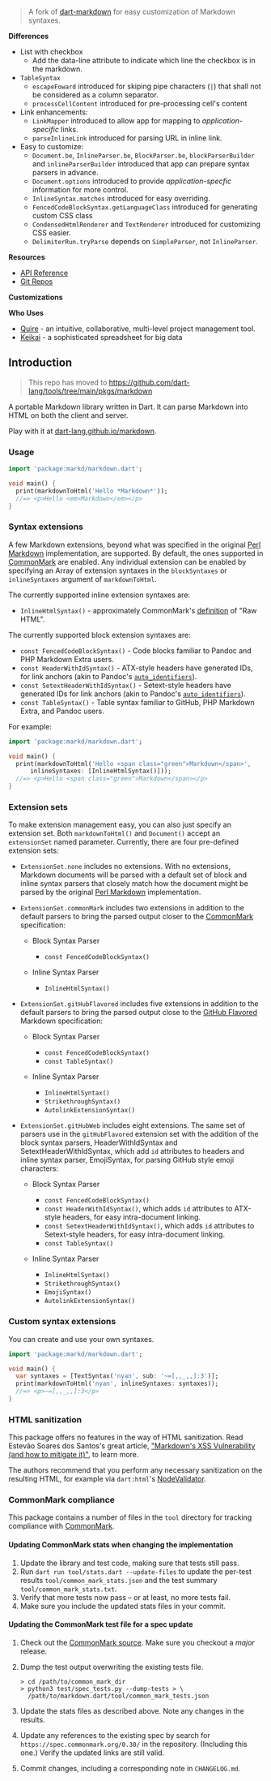 > A fork of [dart-markdown](https://github.com/dart-lang/markdown)
> for easy customization of Markdown syntaxes.

**Differences**

* List with checkbox
  * Add the data-line attribute to indicate which line the checkbox is in the markdown.
* `TableSyntax`
  * `escapeFoward` introduced for skiping pipe characters (`|`) that shall not be considered as a column separator.
  * `processCellContent` introduced for pre-processing cell's content
* Link enhancements:
  * `LinkMapper` introduced to allow app for mapping to *application-specific* links.
  * `parseInlineLink` introduced for parsing URL in inline link.
* Easy to customize:
  * `Document.be`, `InlineParser.be`, `BlockParser.be`, `blockParserBuilder` and `inlineParserBuilder` introduced that app can prepare syntax parsers in advance.
  * `Document.options` introduced to provide *application-specfic* information for more control.
  * `InlineSyntax.matches` introduced for easy overriding.
  * `FencedCodeBlockSyntax.getLanguageClass` introduced for generating custom CSS class
  * `CondensedHtmlRenderer` and `TextRenderer` introduced for customizing CSS easier.
  * `DelimiterRun.tryParse` depends on `SimpleParser`, not `InlineParser`.

**Resources**

* [API Reference](http://www.dartdocs.org/documentation/markd/2.0.2)
* [Git Repos](https://github.com/tomyeh/markd)

**Customizations**

**Who Uses**

* [Quire](https://quire.io) - an intuitive, collaborative, multi-level project management tool.
* [Keikai](https://keikai.io) - a sophisticated spreadsheet for big data

## Introduction
> This repo has moved to https://github.com/dart-lang/tools/tree/main/pkgs/markdown

A portable Markdown library written in Dart. It can parse Markdown into
HTML on both the client and server.

Play with it at
[dart-lang.github.io/markdown](https://dart-lang.github.io/markdown).

### Usage

```dart
import 'package:markd/markdown.dart';

void main() {
  print(markdownToHtml('Hello *Markdown*'));
  //=> <p>Hello <em>Markdown</em></p>
}
```

### Syntax extensions

A few Markdown extensions, beyond what was specified in the original
[Perl Markdown][] implementation, are supported. By default, the ones supported
in [CommonMark] are enabled. Any individual extension can be enabled by
specifying an Array of extension syntaxes in the `blockSyntaxes` or
`inlineSyntaxes` argument of `markdownToHtml`.

The currently supported inline extension syntaxes are:

* `InlineHtmlSyntax()` - approximately CommonMark's
  [definition][commonmark-raw-html] of "Raw HTML".

The currently supported block extension syntaxes are:

* `const FencedCodeBlockSyntax()` - Code blocks familiar to Pandoc and PHP
  Markdown Extra users.
* `const HeaderWithIdSyntax()` - ATX-style headers have generated IDs, for link
  anchors (akin to Pandoc's [`auto_identifiers`][pandoc-auto_identifiers]).
* `const SetextHeaderWithIdSyntax()` - Setext-style headers have generated IDs
  for link anchors (akin to Pandoc's
  [`auto_identifiers`][pandoc-auto_identifiers]).
* `const TableSyntax()` - Table syntax familiar to GitHub, PHP Markdown Extra,
  and Pandoc users.

For example:

```dart
import 'package:markd/markdown.dart';

void main() {
  print(markdownToHtml('Hello <span class="green">Markdown</span>',
      inlineSyntaxes: [InlineHtmlSyntax()]));
  //=> <p>Hello <span class="green">Markdown</span></p>
}
```

### Extension sets

To make extension management easy, you can also just specify an extension set.
Both `markdownToHtml()` and `Document()` accept an `extensionSet` named
parameter. Currently, there are four pre-defined extension sets:

* `ExtensionSet.none` includes no extensions. With no extensions, Markdown
  documents will be parsed with a default set of block and inline syntax
  parsers that closely match how the document might be parsed by the original
  [Perl Markdown][] implementation.

* `ExtensionSet.commonMark` includes two extensions in addition to the default
  parsers to bring the parsed output closer to the [CommonMark] specification:

  * Block Syntax Parser
    * `const FencedCodeBlockSyntax()`
  
  * Inline Syntax Parser
    * `InlineHtmlSyntax()`

* `ExtensionSet.gitHubFlavored` includes five extensions in addition to the default
  parsers to bring the parsed output close to the [GitHub Flavored] Markdown
  specification: 

  * Block Syntax Parser
    * `const FencedCodeBlockSyntax()`
    * `const TableSyntax()`
  
  * Inline Syntax Parser
    * `InlineHtmlSyntax()`
    * `StrikethroughSyntax()`
    * `AutolinkExtensionSyntax()`

* `ExtensionSet.gitHubWeb` includes eight extensions. The same set of parsers use
   in the `gitHubFlavored` extension set with the addition of the block syntax parsers,
   HeaderWithIdSyntax and SetextHeaderWithIdSyntax, which add `id` attributes to
   headers and inline syntax parser, EmojiSyntax, for parsing GitHub style emoji
   characters:

  * Block Syntax Parser
    * `const FencedCodeBlockSyntax()`
    * `const HeaderWithIdSyntax()`, which adds `id` attributes to ATX-style
      headers, for easy intra-document linking.
    * `const SetextHeaderWithIdSyntax()`, which adds `id` attributes to
      Setext-style headers, for easy intra-document linking.
    * `const TableSyntax()`
  
  * Inline Syntax Parser
    * `InlineHtmlSyntax()`
    * `StrikethroughSyntax()`
    * `EmojiSyntax()`
    * `AutolinkExtensionSyntax()`

### Custom syntax extensions

You can create and use your own syntaxes.

```dart
import 'package:markd/markdown.dart';

void main() {
  var syntaxes = [TextSyntax('nyan', sub: '~=[,,_,,]:3')];
  print(markdownToHtml('nyan', inlineSyntaxes: syntaxes));
  //=> <p>~=[,,_,,]:3</p>
}
```

### HTML sanitization

This package offers no features in the way of HTML sanitization. Read Estevão
Soares dos Santos's great article, ["Markdown's XSS Vulnerability (and how to
mitigate it)"], to learn more.

The authors recommend that you perform any necessary sanitization on the
resulting HTML, for example via `dart:html`'s [NodeValidator].

### CommonMark compliance

This package contains a number of files in the `tool` directory for tracking
compliance with [CommonMark].

#### Updating CommonMark stats when changing the implementation

 1. Update the library and test code, making sure that tests still pass.
 2. Run `dart run tool/stats.dart --update-files` to update the
    per-test results `tool/common_mark_stats.json` and the test summary
    `tool/common_mark_stats.txt`.
 3. Verify that more tests now pass – or at least, no more tests fail.
 4. Make sure you include the updated stats files in your commit.

#### Updating the CommonMark test file for a spec update

 1. Check out the [CommonMark source]. Make sure you checkout a *major* release.
 2. Dump the test output overwriting the existing tests file.

    ```console
    > cd /path/to/common_mark_dir
    > python3 test/spec_tests.py --dump-tests > \
      /path/to/markdown.dart/tool/common_mark_tests.json
    ```

 3. Update the stats files as described above. Note any changes in the results.
 4. Update any references to the existing spec by search for
    `https://spec.commonmark.org/0.30/` in the repository. (Including this one.)
    Verify the updated links are still valid.
 5. Commit changes, including a corresponding note in `CHANGELOG.md`.

[Perl Markdown]: https://daringfireball.net/projects/markdown/
[CommonMark]: https://commonmark.org/
[commonMark-raw-html]: https://spec.commonmark.org/0.30/#raw-html
[CommonMark source]: https://github.com/commonmark/commonmark-spec
[GitHub Flavored]: https://github.github.io/gfm/
[pandoc-auto_identifiers]: https://pandoc.org/MANUAL.html#extension-auto_identifiers
["Markdown's XSS Vulnerability (and how to mitigate it)"]: https://github.com/showdownjs/showdown/wiki/Markdown%27s-XSS-Vulnerability-(and-how-to-mitigate-it)
[NodeValidator]: https://api.dart.dev/stable/dart-html/NodeValidator-class.html

